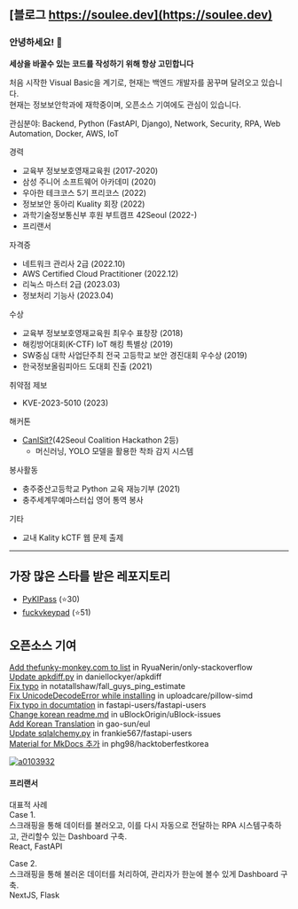 ## [블로그 https://soulee.dev](https://soulee.dev)

### 안녕하세요! 👋
**세상을 바꿀수 있는 코드를 작성하기 위해 항상 고민합니다**

처음 시작한 Visual Basic을 계기로, 현재는 백엔드 개발자를 꿈꾸며 달려오고 있습니다.  
현재는 정보보안학과에 재학중이며, 오픈소스 기여에도 관심이 있습니다.  

관심분야: Backend, Python (FastAPI, Django), Network, Security, RPA, Web Automation, Docker, AWS, IoT

경력
- 교육부 정보보호영재교육원 (2017-2020)
- 삼성 주니어 소프트웨어 아카데미 (2020)
- 우아한 테크코스 5기 프리코스 (2022)
- 정보보안 동아리 Kuality 회장 (2022)
- 과학기술정보통신부 후원 부트캠프 42Seoul (2022-)
- 프리랜서

자격증
- 네트워크 관리사 2급 (2022.10)
- AWS Certified Cloud Practitioner (2022.12)
- 리눅스 마스터 2급 (2023.03)
- 정보처리 기능사 (2023.04)

수상
- 교육부 정보보호영재교육원 최우수 표창장 (2018)
- 해킹방어대회(K-CTF) IoT 해킹 특별상 (2019)
- SW중심 대학 사업단주최 전국 고등학교 보안 경진대회 우수상 (2019)
- 한국정보올림피아드 도대회 진출 (2021)

취약점 제보
- KVE-2023-5010 (2023)

해커톤
- [CanISit?](https://github.com/HiHoi/CanISit)(42Seoul Coalition Hackathon 2등)
  - 머신러닝, YOLO 모델을 활용한 착좌 감지 시스템

봉사활동
- 충주중산고등학교 Python 교육 재능기부 (2021)
- 충주세계무예마스터십 영어 통역 봉사

기타
 - 교내 Kality kCTF 웹 문제 출제

---

## 가장 많은 스타를 받은 레포지토리
- [PyKIPass](https://github.com/alus20x/PyKIPass) (⭐30)
- [fuckvkeypad](https://github.com/soulee-dev/fuckvkeypad) (⭐51)

## 오픈소스 기여
[Add thefunky-monkey.com to list](https://github.com/RyuaNerin/only-stackoverflow/pull/55) in RyuaNerin/only-stackoverflow  
[Update apkdiff.py](https://github.com/daniellockyer/apkdiff/pull/7) in daniellockyer/apkdiff  
[Fix typo](https://github.com/notatallshaw/fall_guys_ping_estimate/pull/50) in notatallshaw/fall_guys_ping_estimate  
[Fix UnicodeDecodeError while installing](https://github.com/uploadcare/pillow-simd/pull/107) in uploadcare/pillow-simd  
[Fix typo in documtation](https://github.com/fastapi-users/fastapi-users/pull/640) in fastapi-users/fastapi-users  
[Change korean readme.md](https://github.com/uBlockOrigin/uBlock-issues/issues/1560) in uBlockOrigin/uBlock-issues  
[Add Korean Translation](https://github.com/gao-sun/eul/pull/89) in gao-sun/eul  
[Update sqlalchemy.py](https://github.com/frankie567/fastapi-users/pull/344) in frankie567/fastapi-users  
[Material for MkDocs 추가](https://github.com/phg98/hacktoberfestkorea/pull/6) in phg98/hacktoberfestkorea  

[![a0103932](http://mazassumnida.wtf/api/generate_badge?boj=a0103932)](https://solved.ac/a0103932)

#### 프리랜서
대표적 사례  
Case 1.  
스크래핑을 통해 데이터를 불러오고, 이를 다시 자동으로 전달하는 RPA 시스템구축하고, 관리할수 있는 Dashboard 구축.  
React, FastAPI

Case 2.  
스크래핑을 통해 불러온 데이터를 처리하여, 관리자가 한눈에 볼수 있게 Dashboard 구축.  
NextJS, Flask
